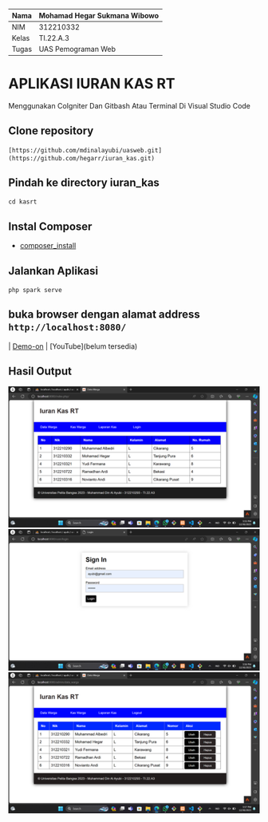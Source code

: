| Nama        | Mohamad Hegar Sukmana Wibowo |
| ----------- | -----------                  |
| NIM         | 312210332                    |
| Kelas       | TI.22.A.3                    |
| Tugas       | UAS Pemograman Web           |

# APLIKASI IURAN KAS RT
Menggunakan CoIgniter Dan Gitbash Atau Terminal Di Visual Studio Code
## Clone repository
```
[https://github.com/mdinalayubi/uasweb.git](https://github.com/hegarr/iuran_kas.git)
```
## Pindah ke directory iuran_kas
```
cd kasrt
```
## Instal Composer
* [composer_install](https://getcomposer.org/Composer-Setup.exe)
## Jalankan Aplikasi
```
php spark serve
```
## buka browser dengan alamat address ```http://localhost:8080/```
| [Demo-on](https://hegarsw.000webhostapp.com/) | [YouTube](belum tersedia)
## Hasil Output
![gambar](imguas/home.png)
![gambar](imguas/login.png)
![gambar](imguas/utama.png)
